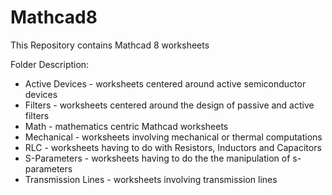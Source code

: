 # Mathcad8

This Repository contains Mathcad 8 worksheets

Folder Description:
* Active Devices - worksheets centered around active semiconductor devices
* Filters - worksheets centered around the design of passive and active filters
* Math - mathematics centric Mathcad worksheets
* Mechanical - worksheets involving mechanical or thermal computations
* RLC - worksheets having to do with Resistors, Inductors and Capacitors
* S-Parameters - worksheets having to do the the manipulation of s-parameters
* Transmission Lines - worksheets involving transmission lines


